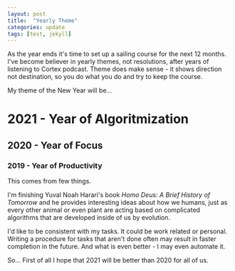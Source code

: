 ```yaml
---
layout: post
title:  "Yearly Theme"
categories: update
tags: [test, jekyll]
---
```


As the year ends it's time to set up a sailing course for the next 12 months. I've become believer in yearly themes, not resolutions, after years of listening to Cortex podcast. Theme does make sense - it shows direction not destination, so you do what you do and try to keep the course.

[//]: # (Todo: also link/embed to CGPGrey video about early themes.)

My theme of the New Year will be...

# 2021 - Year of Algoritmization
## 2020 - Year of Focus
### 2019 - Year of Productivity

[//]: # (Todo: Write review of 2020 - Year of Focus)

This comes from few things.

I'm finishing Yuval Noah Harari's book *Homo Deus: A Brief History of Tomorrow* and he provides interesting ideas about how we humans, just as every other animal or even plant are acting based on complicated algorithms that are developed inside of us by evolution.

I'd like to be consistent with my tasks. It could be work related or personal. Writing a procedure for tasks that aren't done often may result in faster completion in the future. And what is even better - I may even automate it.

[//]: # (Todo: Amazon or iBooks link for Homo Deus.)

So... First of all I hope that 2021 will be better than 2020 for all of us.
